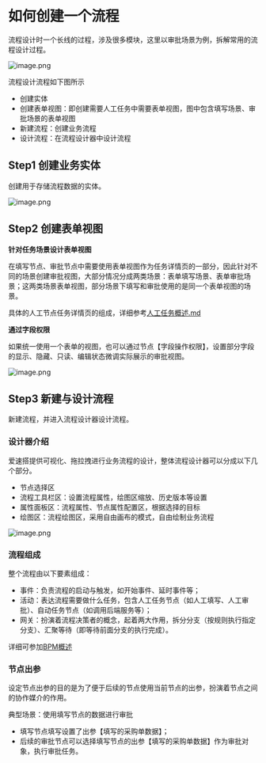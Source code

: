 # 如何创建一个流程

流程设计时一个长线的过程，涉及很多模块，这里以审批场景为例，拆解常用的流程设计过程。

![image.png](/img/BPM引擎/流程设计/如何设计一个流程/image_b20a58e.png)

流程设计流程如下图所示
- 创建实体
- 创建表单视图：即创建需要人工任务中需要表单视图，图中包含填写场景、审批场景的表单视图
- 新建流程：创建业务流程
- 设计流程：在流程设计器中设计流程

## Step1 创建业务实体

创建用于存储流程数据的实体。

![image.png](/img/BPM引擎/流程设计/如何设计一个流程/image_3e5bc84.png)

## Step2 创建表单视图

**针对任务场景设计表单视图**

在填写节点、审批节点中需要使用表单视图作为任务详情页的一部分，因此针对不同的场景创建审批视图，大部分情况分成两类场景：表单填写场景、表单审批场景；这两类场景表单视图，部分场景下填写和审批使用的是同一个表单视图的场景。

具体的人工节点任务详情页的组成，详细参考[人工任务概述.md](ISUDA/BPM引擎/流程设计/节点描述/活动节点/人工节点/人工任务概述.md)



**通过字段权限**

如果统一使用一个表单的视图，也可以通过节点【字段操作权限】，设置部分字段的显示、隐藏、只读、编辑状态微调实际展示的审批视图。

![image.png](/img/BPM引擎/流程设计/如何设计一个流程/image_d279962.png)


## Step3 新建与设计流程

新建流程，并进入流程设计器设计流程。

### 设计器介绍

爱速搭提供可视化、拖拉拽进行业务流程的设计，整体流程设计器可以分成以下几个部分。
- 节点选择区
- 流程工具栏区：设置流程属性，绘图区缩放、历史版本等设置
- 属性面板区：流程属性、节点属性配置区，根据选择的目标
- 绘图区：流程绘图区，采用自由画布的模式，自由绘制业务流程

![image.png](/img/BPM引擎/流程设计/如何设计一个流程/image_5f74ec3.png)

### 流程组成

整个流程由以下要素组成：
- 事件：负责流程的启动与触发，如开始事件、延时事件等；
- 活动：表达流程需要做什么任务，包含人工任务节点（如人工填写、人工审批）、自动任务节点（如调用后端服务等）；
- 网关：扮演着流程决策者的概念，起着两大作用，拆分分支（按规则执行指定分支）、汇聚等待（即等待前面分支的执行完成）。

详细可参加[BPM概述](ISUDA/BPM引擎/BPM概述.md)

### 节点出参

设定节点出参的目的是为了便于后续的节点使用当前节点的出参，扮演着节点之间的协作媒介的作用。

典型场景：使用填写节点的数据进行审批
- 填写节点填写设置了出参【填写的采购单数据】；
- 后续的审批节点可以选择填写节点的出参【填写的采购单数据】作为审批对象，执行审批任务。
